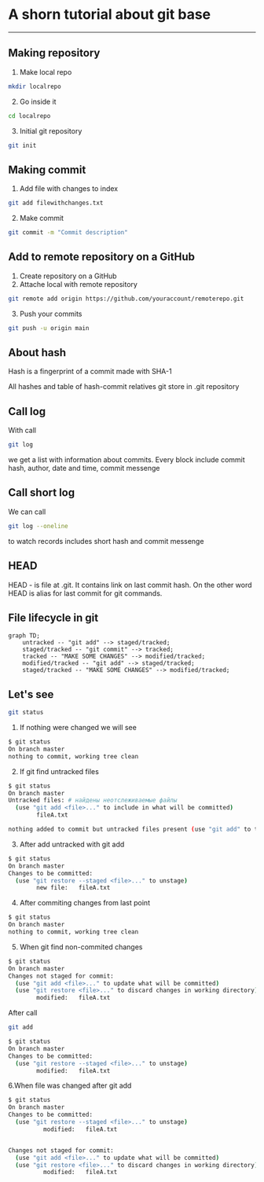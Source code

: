 # A shorn tutorial about git base  
---
## Making repository  
1. Make local repo  
```bash  
mkdir localrepo  
```  
2. Go inside it  
```bash
cd localrepo  
```  
3. Initial git repository  
```bash  
git init  
```  

## Making commit  
1. Add file with changes to index  
```bash  
git add filewithchanges.txt  
```  
2. Make commit  
```bash  
git commit -m "Commit description"
```  

## Add to remote repository on a GitHub  
1. Create repository on a GitHub  
2. Attache local with remote repository  
```bash  
git remote add origin https://github.com/youraccount/remoterepo.git  
```
3. Push your commits  
```bash  
git push -u origin main  
```

## About hash  
Hash is a fingerprint of a commit made with SHA-1


All hashes and table of hash-commit relatives git store in .git repository

## Call log  
With call 
```bash  
git log  
```
we get a list with information about commits. Every block include commit hash, author, date and time, commit messenge

## Call short log  
We can call 
```bash
git log --oneline
```
to watch records includes short hash and commit messenge

## HEAD  
HEAD - is file at .git. It contains link on last commit hash. On the other word HEAD is alias for last commit for git commands.

## File lifecycle in git
```mermaid
graph TD;
    untracked -- "git add" --> staged/tracked;
    staged/tracked -- "git commit" --> tracked;
    tracked -- "MAKE SOME CHANGES" --> modified/tracked;
    modified/tracked -- "git add" --> staged/tracked;
    staged/tracked -- "MAKE SOME CHANGES" --> modified/tracked;
```

## Let's see 
```bash
git status
```

1. If nothing were changed we will see 
```bash
$ git status  
On branch master  
nothing to commit, working tree clean  
```

2. If git find untracked files  
```bash
$ git status  
On branch master  
Untracked files: # найдены неотслеживаемые файлы  
  (use "git add <file>..." to include in what will be committed)  
        fileA.txt  

nothing added to commit but untracked files present (use "git add" to track)  
```  

3. After add untracked with git add  
```bash
$ git status  
On branch master  
Changes to be committed:  
  (use "git restore --staged <file>..." to unstage)  
        new file:   fileA.txt 
```

4. After commiting changes from last point  
```bash
$ git status  
On branch master  
nothing to commit, working tree clean  
```

5. When git find non-commited changes  
```bash
$ git status  
On branch master  
Changes not staged for commit:  
  (use "git add <file>..." to update what will be committed)  
  (use "git restore <file>..." to discard changes in working directory)  
        modified:   fileA.txt  
```  
After call  
```bash
git add
```  

```bash
$ git status
On branch master  
Changes to be committed:  
  (use "git restore --staged <file>..." to unstage)  
        modified:   fileA.txt  
```

6.When file was changed after git add  
```bash
$ git status  
On branch master  
Changes to be committed:  
  (use "git restore --staged <file>..." to unstage)  
          modified:   fileA.txt  


Changes not staged for commit:  
  (use "git add <file>..." to update what will be committed)  
  (use "git restore <file>..." to discard changes in working directory)  
          modified:   fileA.txt  
```  

